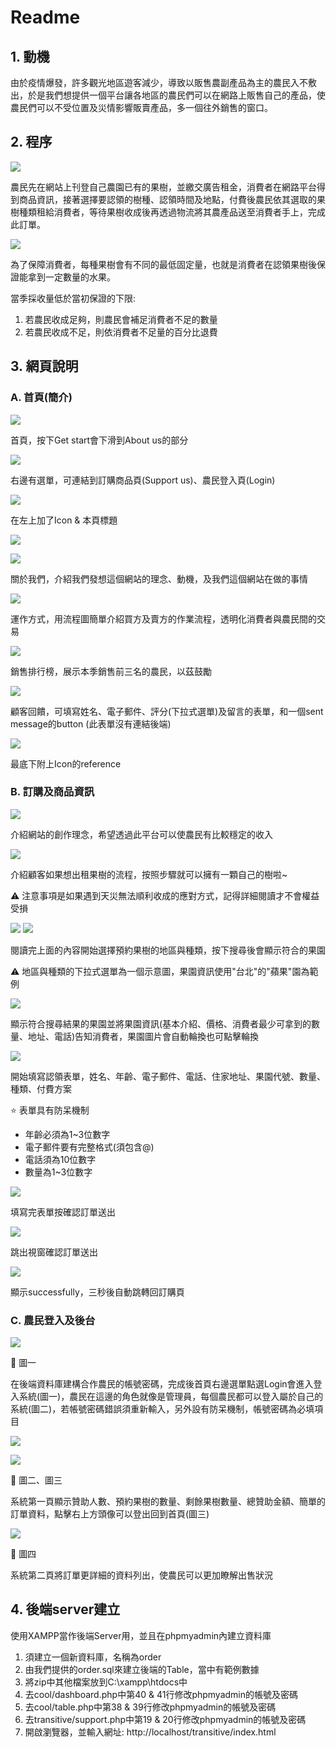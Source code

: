 # Readme
## 1. 動機
由於疫情爆發，許多觀光地區遊客減少，導致以販售農副產品為主的農民入不敷出，於是我們想提供一個平台讓各地區的農民們可以在網路上販售自己的產品，使農民們可以不受位置及災情影響販賣產品，多一個往外銷售的窗口。
## 2. 程序
![](https://i.imgur.com/Y33zhjj.png)

農民先在網站上刊登自己農園已有的果樹，並繳交廣告租金，消費者在網路平台得到商品資訊，接著選擇要認領的樹種、認領時間及地點，付費後農民依其選取的果樹種類租給消費者，等待果樹收成後再透過物流將其農產品送至消費者手上，完成此訂單。

![](https://i.imgur.com/oJMzW9r.png)

為了保障消費者，每種果樹會有不同的最低固定量，也就是消費者在認領果樹後保證能拿到一定數量的水果。

當季採收量低於當初保證的下限:
1. 若農民收成足夠，則農民會補足消費者不足的數量
2. 若農民收成不足，則依消費者不足量的百分比退費
## 3. 網頁說明
### A. 首頁(簡介)
![](https://i.imgur.com/1NDKW59.jpg)

首頁，按下Get start會下滑到About us的部分

![](https://i.imgur.com/zIRanEy.jpg)


右邊有選單，可連結到訂購商品頁(Support us)、農民登入頁(Login)

![](https://i.imgur.com/acchpZN.jpg)

在左上加了Icon & 本頁標題

![](https://i.imgur.com/82tFSKy.jpg)

![](https://i.imgur.com/IpxXRwF.jpg)

關於我們，介紹我們發想這個網站的理念、動機，及我們這個網站在做的事情

![](https://i.imgur.com/gzPlRCp.jpg)

運作方式，用流程圖簡單介紹買方及賣方的作業流程，透明化消費者與農民間的交易

![](https://i.imgur.com/Y25AioE.jpg)

銷售排行榜，展示本季銷售前三名的農民，以茲鼓勵

![](https://i.imgur.com/kODfCXw.jpg)

顧客回饋，可填寫姓名、電子郵件、評分(下拉式選單)及留言的表單，和一個sent message的button
(此表單沒有連結後端)

![](https://i.imgur.com/ZHSiu5q.jpg)

最底下附上Icon的reference

### B. 訂購及商品資訊

![](https://i.imgur.com/U8vHWiC.jpg)

介紹網站的創作理念，希望透過此平台可以使農民有比較穩定的收入

![](https://i.imgur.com/xD6INrC.jpg)

介紹顧客如果想出租果樹的流程，按照步驟就可以擁有一顆自己的樹啦~

:warning: 注意事項是如果遇到天災無法順利收成的應對方式，記得詳細閱讀才不會權益受損

![](https://i.imgur.com/gsC8uQm.jpg)
![](https://i.imgur.com/cbAlPMd.jpg)

閱讀完上面的內容開始選擇預約果樹的地區與種類，按下搜尋後會顯示符合的果園

:warning: 地區與種類的下拉式選單為一個示意圖，果園資訊使用"台北"的"蘋果"園為範例

![](https://i.imgur.com/FMR51KW.jpg)

顯示符合搜尋結果的果園並將果園資訊(基本介紹、價格、消費者最少可拿到的數量、地址、電話)告知消費者，果園圖片會自動輪換也可點擊輪換

![](https://i.imgur.com/Ze5rN77.jpg)

開始填寫認領表單，姓名、年齡、電子郵件、電話、住家地址、果園代號、數量、種類、付費方案

:star: 表單具有防呆機制
* 年齡必須為1~3位數字
* 電子郵件要有完整格式(須包含@)
* 電話須為10位數字
* 數量為1~3位數字

![](https://i.imgur.com/mTkdqKk.jpg)

填寫完表單按確認訂單送出

![](https://i.imgur.com/TrURj4n.jpg)

跳出視窗確認訂單送出

![](https://i.imgur.com/uWxOp0b.jpg)

顯示successfully，三秒後自動跳轉回訂購頁

### C. 農民登入及後台
![](https://i.imgur.com/gXpG0CB.png)

:seedling: 圖一

在後端資料庫建構合作農民的帳號密碼，完成後首頁右邊選單點選Login會進入登入系統(圖一)，農民在這邊的角色就像是管理員，每個農民都可以登入屬於自己的系統(圖二)，若帳號密碼錯誤須重新輸入，另外設有防呆機制，帳號密碼為必填項目

![](https://i.imgur.com/3tIZn6b.jpg)

![](https://i.imgur.com/aL0vFkE.jpg)

:seedling: 圖二、圖三

系統第一頁顯示贊助人數、預約果樹的數量、剩餘果樹數量、總贊助金額、簡單的訂單資料，點擊右上方頭像可以登出回到首頁(圖三)

![](https://i.imgur.com/BAVTLXn.jpg)

:seedling: 圖四

系統第二頁將訂單更詳細的資料列出，使農民可以更加瞭解出售狀況

## 4. 後端server建立
使用XAMPP當作後端Server用，並且在phpmyadmin內建立資料庫
1. 須建立一個新資料庫，名稱為order
2. 由我們提供的order.sql來建立後端的Table，當中有範例數據
3. 將zip中其他檔案放到C:\xampp\htdocs中
4. 去cool/dashboard.php中第40 & 41行修改phpmyadmin的帳號及密碼
5. 去cool/table.php中第38 & 39行修改phpmyadmin的帳號及密碼
6. 去transitive/support.php中第19 & 20行修改phpmyadmin的帳號及密碼
7. 開啟瀏覽器，並輸入網址: http://localhost/transitive/index.html
